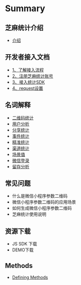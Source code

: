 # Summary

## 芝麻统计介绍

* [介绍](README.md)

## 开发者接入文档

* [1、了解接入流程](kai-fa-zhe-jie-ru-wen-dang/liu-cheng.md)
* [2、注册芝麻统计账号](kai-fa-zhe-jie-ru-wen-dang/23001-zhu-ce-zhi-ma-tong-ji-zhang-hao.md)
* [3、接入统计SDK](kai-fa-zhe-jie-ru-wen-dang/33001-jie-ru-tong-ji-sdk.md)
* [4、request设置](kai-fa-zhe-jie-ru-wen-dang/4requestshe-zhi.md)

## 名词解释

* [二维码统计](ming-ci-jie-shi/er-wei-ma-tong-ji.md)
* [用户分析](ming-ci-jie-shi/yong-hu-fen-xi.md)
* [分享统计](ming-ci-jie-shi/fen-xiang-tong-ji.md)
* [事件统计](ming-ci-jie-shi/shi-jian-tong-ji.md)
* [精准统计](ming-ci-jie-shi/jing-zhun-tong-ji.md)
* [渠道统计](ming-ci-jie-shi/qu-dao-tong-ji.md)
* [场景值](ming-ci-jie-shi/chang-jing-zhi.md)
* [微信登录](ming-ci-jie-shi/wei-xin-deng-lu.md)
* [留存分析](ming-ci-jie-shi/liu-cun-fen-xi.md)

## 常见问题

* 什么是微信小程序参数二维码
* 微信小程序参数二维码的应用场景
* 如何生成微信小程序参数二维码
* 芝麻统计使用说明

## 资源下载

* JS SDK 下载
* DEMO下载

## Methods

* [Defining Methods](methods.md)

